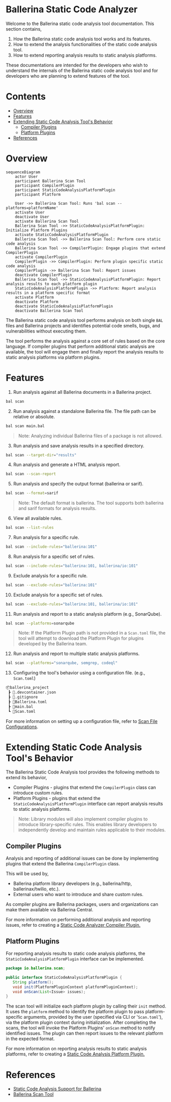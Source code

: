 # Ballerina Static Code Analyzer

Welcome to the Ballerina static code analysis tool documentation. This section contains,

1. How the Ballerina static code analysis tool works and its features.
2. How to extend the analysis functionalities of the static code analysis tool.
3. How to extend reporting analysis results to static analysis platforms.

These documentations are intended for the developers who wish to understand the internals of the Ballerina static code analysis tool and for developers who are planning to extend features of the tool.

# Contents

- [Overview](#overview)
- [Features](#features)
- [Extending Static Code Analysis Tool's Behavior](#extending-static-code-analysis-tools-behavior)
  - [Compiler Plugins](#compiler-plugins)
  - [Platform Plugins](#platform-plugins)
- [References](#references)

# Overview

```mermaid
sequenceDiagram
    actor User
    participant Ballerina Scan Tool
    participant CompilerPlugin
    participant StaticCodeAnalysisPlatformPlugin
    participant Platform
    
    User ->> Ballerina Scan Tool: Runs 'bal scan --platforms=platformName'
    activate User
    deactivate User
    activate Ballerina Scan Tool
    Ballerina Scan Tool ->> StaticCodeAnalysisPlatformPlugin: Initialize Platform Plugins
    activate StaticCodeAnalysisPlatformPlugin
    Ballerina Scan Tool ->> Ballerina Scan Tool: Perform core static code analysis
    Ballerina Scan Tool ->> CompilerPlugin: Engage plugins that extend CompilerPlugin
    activate CompilerPlugin
    CompilerPlugin ->> CompilerPlugin: Perform plugin specific static code analysis
    CompilerPlugin ->> Ballerina Scan Tool: Report issues
    deactivate CompilerPlugin
    Ballerina Scan Tool ->> StaticCodeAnalysisPlatformPlugin: Report analysis results to each platform plugin
    StaticCodeAnalysisPlatformPlugin ->> Platform: Report analysis results in a platform specific format
    activate Platform
    deactivate Platform
    deactivate StaticCodeAnalysisPlatformPlugin
    deactivate Ballerina Scan Tool
```

The Ballerina static code analysis tool performs analysis on both single `BAL` files and Ballerina projects and identifies potential code smells, bugs, and vulnerabilities without executing them.

The tool performs the analysis against a core set of rules based on the core language. If compiler plugins that perform additional static analysis are available, the tool will engage them and finally report the analysis results to static analysis platforms via platform plugins.

# Features

1. Run analysis against all Ballerina documents in a Ballerina project.

```bash
bal scan
```

2. Run analysis against a standalone Ballerina file. The file path can be relative or absolute.

```bash
bal scan main.bal
```

> Note: Analyzing individual Ballerina files of a package is not allowed.

3. Run analysis and save analysis results in a specified directory.

```bash
bal scan --target-dir="results"
```

4. Run analysis and generate a HTML analysis report.

```bash
bal scan --scan-report
```

5. Run analysis and specify the output format (ballerina or sarif).

```bash
bal scan --format=sarif
```

> Note: The default format is ballerina. The tool supports both ballerina and sarif formats for analysis results.

6. View all available rules.

```bash
bal scan --list-rules
```

7. Run analysis for a specific rule.

```bash
bal scan --include-rules="ballerina:101"
```

8. Run analysis for a specific set of rules.

```bash
bal scan --include-rules="ballerina:101, ballerina/io:101"
```

9. Exclude analysis for a specific rule.

```bash
bal scan --exclude-rules="ballerina:101"
```

10. Exclude analysis for a specific set of rules.

```bash
bal scan --exclude-rules="ballerina:101, ballerina/io:101"
```

11. Run analysis and report to a static analysis platform (e.g., SonarQube).

```bash
bal scan --platforms=sonarqube
```

> Note: If the Platform Plugin path is not provided in a `Scan.toml` file, the tool will attempt to download the Platform Plugin for plugins developed by the Ballerina team.

12. Run analysis and report to multiple static analysis platforms.

```bash
bal scan --platforms="sonarqube, semgrep, codeql"
```

13. Configuring the tool's behavior using a configuration file. (e.g., `Scan.toml`)

```md
📦ballerina_project
 ┣ 📜.devcontainer.json
 ┣ 📜.gitignore
 ┣ 📜Ballerina.toml
 ┣ 📜main.bal
 ┗ 📜Scan.toml
```

For more information on setting up a configuration file, refer to [Scan File Configurations](ScanFileConfigurations.md).

# Extending Static Code Analysis Tool's Behavior

The Ballerina Static Code Analysis tool provides the following methods to extend its behavior,

- Compiler Plugins - plugins that extend the `CompilerPlugin` class can introduce custom rules.
- Platform Plugins - plugins that extend the `StaticCodeAnalysisPlatformPlugin` interface can report analysis results to static analysis platforms.

> Note: Library modules will also implement compiler plugins to introduce library-specific rules. This enables library developers to independently develop and maintain rules applicable to their modules.

## Compiler Plugins

Analysis and reporting of additional issues can be done by implementing plugins that extend the Ballerina `CompilerPlugin` class.

This will be used by,

- Ballerina platform library developers (e.g., ballerina/http, ballerinax/twilio, etc.).
- External users who want to introduce and share custom rules.

As compiler plugins are Ballerina packages, users and organizations can make them available via Ballerina Central.

For more information on performing additional analysis and reporting issues, refer to creating a [Static Code Analyzer Compiler Plugin.](StaticCodeAnalyzerCompilerPlugin.md)

## Platform Plugins

For reporting analysis results to static code analysis platforms, the `StaticCodeAnalysisPlatformPlugin` interface can be implemented.

```java
package io.ballerina.scan;

public interface StaticCodeAnalysisPlatformPlugin {
   String platform();
   void init(PlatformPluginContext platformPluginContext);
   void onScan(List<Issue> issues);
}
```

The scan tool will initialize each platform plugin by calling their `init` method. It uses the `platform` method to identify the platform plugin to pass platform-specific arguments, provided by the user (specified via CLI or '`Scan.toml`'), via the platform plugin context during initialization. After completing the scans, the tool will invoke the Platform Plugins' `onScan` method to notify identified issues. The plugin can then report issues to the relevant platform in the expected format.

For more information on reporting analysis results to static analysis platforms, refer to creating a [Static Code Analysis Platform Plugin.](StaticCodeAnalysisPlatformPlugin.md)

# References

- [Static Code Analysis Support for Ballerina](https://docs.google.com/document/d/1J9Un9zJ05ISLnO1x1olhBqEjmMXqzcfzHnUPoyWwKXQ/edit?usp=sharing)
- [Ballerina Scan Tool](https://docs.google.com/document/d/1l_XvRGPaTJ7YOnn-HQ07erjJQDKjilFRE_mtyga3C-I/edit?usp=sharing)